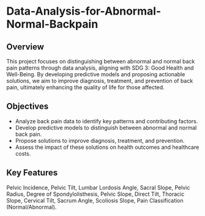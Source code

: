 # Data-Analysis-for-Abnormal-Normal-Backpain

## Overview
This project focuses on distinguishing between abnormal and normal back pain patterns through data analysis, aligning with SDG 3: Good Health and Well-Being. By developing predictive models and proposing actionable solutions, we aim to improve diagnosis, treatment, and prevention of back pain, ultimately enhancing the quality of life for those affected.

## Objectives
- Analyze back pain data to identify key patterns and contributing factors.
- Develop predictive models to distinguish between abnormal and normal back pain.
- Propose solutions to improve diagnosis, treatment, and prevention.
- Assess the impact of these solutions on health outcomes and healthcare costs.

## Key Features
Pelvic Incidence, Pelvic Tilt, Lumbar Lordosis Angle, Sacral Slope, Pelvic Radius, Degree of Spondylolisthesis, Pelvic Slope, Direct Tilt, Thoracic Slope, Cervical Tilt, Sacrum Angle, Scoliosis Slope, Pain Classification (Normal/Abnormal).
